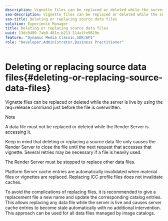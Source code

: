 ```yaml
---
description: Vignette files can be replaced or deleted while the server is live by using the req=release command just before the file is overwritten.
seo-description: Vignette files can be replaced or deleted while the server is live by using the req=release command just before the file is overwritten.
seo-title: Deleting or replacing source data files
solution: Experience Manager
title: Deleting or replacing source data files
uuid: 13dc0489-7ab0-481e-b213-214affe9819e
feature: "Dynamic Media Classic,SDK/API"
role: "Developer,Administrator,Business Practitioner"
---
```


# Deleting or replacing source data files{#deleting-or-replacing-source-data-files}

Vignette files can be replaced or deleted while the server is live by using the req=release command just before the file is overwritten.

>[!NOTE]
>
>A data file must not be replaced or deleted while the Render Server is accessing it.

Keep in mind that deleting or replacing a source data file only causes the Render Server to close the file until the next request that accesses that vignette. Several retries may be necessary if a file is heavily used.

The Render Server must be stopped to replace other data files.

Platform Server cache entries are automatically invalidated when material files or vignettes are replaced. Replacing ICC profile files does not invalidate caches.

To avoid the complications of replacing files, it is recommended to give a replacement file a new name and update the corresponding catalog entries. This allows replacing any data file while the server is live and causes server cache entries to become stale automatically with no additional intervention. This approach can be used for all data files managed by image catalogs. 
